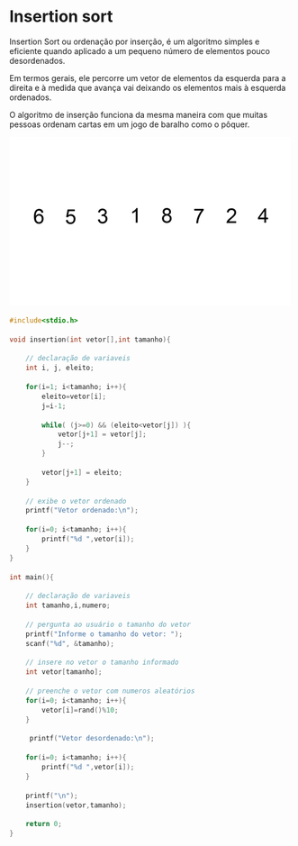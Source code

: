 # Insertion sort

Insertion Sort ou ordenação por inserção, é um algoritmo simples e eficiente quando aplicado a um pequeno número de elementos pouco desordenados.

Em termos gerais, ele percorre um vetor de elementos da esquerda para a direita e à medida que avança vai deixando os elementos mais à esquerda ordenados.


O algoritmo de inserção funciona da mesma maneira com que muitas pessoas ordenam cartas em um jogo de baralho como o pôquer.

<img src="images/Insertion-sort-example.gif" alt="Insertion sort">

```c
#include<stdio.h>

void insertion(int vetor[],int tamanho){
     
    // declaração de variaveis
    int i, j, eleito;

    for(i=1; i<tamanho; i++){
        eleito=vetor[i];
        j=i-1;

        while( (j>=0) && (eleito<vetor[j]) ){
            vetor[j+1] = vetor[j];
            j--;
        }
        
        vetor[j+1] = eleito;
    }

    // exibe o vetor ordenado
    printf("Vetor ordenado:\n");

    for(i=0; i<tamanho; i++){
        printf("%d ",vetor[i]);
    }
}

int main(){

    // declaração de variaveis
    int tamanho,i,numero;

    // pergunta ao usuário o tamanho do vetor
    printf("Informe o tamanho do vetor: ");
    scanf("%d", &tamanho);

    // insere no vetor o tamanho informado
    int vetor[tamanho];

    // preenche o vetor com numeros aleatórios
    for(i=0; i<tamanho; i++){
        vetor[i]=rand()%10;
    }

     printf("Vetor desordenado:\n");

    for(i=0; i<tamanho; i++){
        printf("%d ",vetor[i]);
    }

    printf("\n");
    insertion(vetor,tamanho);

    return 0;
}

```